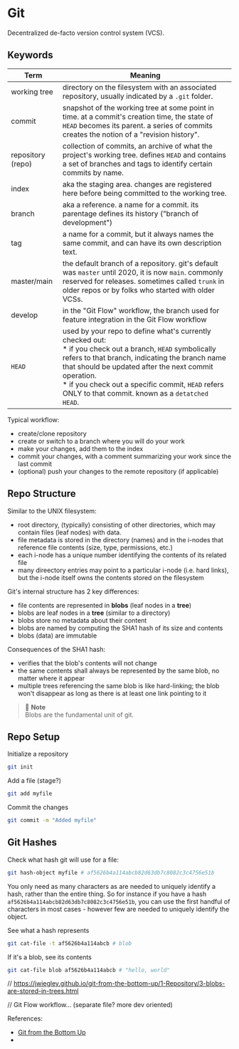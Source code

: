 # Git

Decentralized de-facto version control system (VCS).

## Keywords

| Term | Meaning |
| ---- | ------- |
| working tree      | directory on the filesystem with an associated repository, usually indicated by a `.git` folder. |
| commit            | snapshot of the working tree at some point in time. at a commit's creation time, the state of `HEAD` becomes its parent. a series of commits creates the notion of a "revision history". |
| repository (repo) | collection of commits, an archive of what the project's working tree. defines `HEAD` and contains a set of branches and tags to identify certain commits by name. |
| index             | aka the staging area. changes are registered here before being committed to the working tree. |
| branch            | aka a reference. a name for a commit. its parentage defines its history ("branch of development") |
| tag               | a name for a commit, but it always names the same commit, and can have its own description text. |
| master/main       | the default branch of a repository. git's default was `master` until 2020, it is now `main`. commonly reserved for releases. sometimes called `trunk` in older repos or by folks who started with older VCSs. |
| develop           | in the "Git Flow" workflow, the branch used for feature integration in the Git Flow workflow
| `HEAD`            | used by your repo to define what's currently checked out:<br>* if you check out a branch, `HEAD` symbolically refers to that branch, indicating the branch name that should be updated after the next commit operation.<br>* if you check out a specific commit, `HEAD` refers ONLY to that commit. known as a `detatched HEAD`. |

Typical workflow:
- create/clone repository
- create or switch to a branch where you will do your work
- make your changes, add them to the index
- commit your changes, with a comment summarizing your work since the last commit
- (optional) push your changes to the remote repository (if applicable)

## Repo Structure

Similar to the UNIX filesystem:
- root directory, (typically) consisting of other directories, which may contain files (leaf nodes) with data.
- file metadata is stored in the directory (names) and in the i-nodes that reference file contents (size, type, permissions, etc.)
- each i-node has a unique number identifying the contents of its related file
- many direectory entries may point to a particular i-node (i.e. hard links), but the i-node itself owns the contents stored on the filesystem

Git's internal structure has 2 key differences:
- file contents are represented in **blobs** (leaf nodes in a **tree**)
- blobs are leaf nodes in a **tree** (similar to a directory)
- blobs store no metadata about their content
- blobs are named by computing the SHA1 hash of its size and contents
- blobs (data) are immutable

Consequences of the SHA1 hash:
- verifies that the blob's contents will not change
- the same contents shall always be represented by the same blob, no matter where it appear
- multiple trees referencing the same blob is like hard-linking; the blob won't disappear as long as there is at least one link pointing to it

> 📝 **Note**  
> Blobs are the fundamental unit of git.

## Repo Setup

Initialize a repository
```sh
git init
```

Add a file (stage?)
```sh
git add myfile
```

Commit the changes
```sh
git commit -m "Added myfile"
```

## Git Hashes

Check what hash git will use for a file:
```sh
git hash-object myfile # af5626b4a114abcb82d63db7c8082c3c4756e51b
```

You only need as many characters as are needed to uniquely identify a hash, rather than the entire thing. So for instance if you have a hash `af5626b4a114abcb82d63db7c8082c3c4756e51b`, you can use the first handful of characters in most cases - however few are needed to uniquely identify the object.

See what a hash represents
```sh
git cat-file -t af5626b4a114abcb # blob
```

If it's a blob, see its contents
```sh
git cat-file blob af5626b4a114abcb # "hello, world"
```


// https://jwiegley.github.io/git-from-the-bottom-up/1-Repository/3-blobs-are-stored-in-trees.html



// Git Flow workflow... (separate file? more dev oriented)


References:
* [Git from the Bottom Up](https://jwiegley.github.io/git-from-the-bottom-up/)
* 